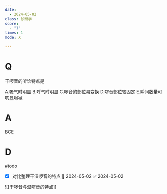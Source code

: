 ```yaml
---
date:
  - 2024-05-02
class: 诊断学
score:
  - "1"
times: 1
mode: X

---
```



# Q
干啰音的听诊特点是

A.吸气时明显
B.呼气时明显
C.啰音的部位易变换
D.啰音部位较固定
E.瞬间数量可明显增减

# A

BCE



# D
#todo
- [x] 对比整理干湿啰音的特点 📅 2024-05-02 ✅ 2024-05-02

![[干啰音与湿啰音的特点]]
